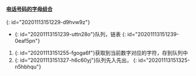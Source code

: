 #### [电话号码的字母组合](https://leetcode-cn.com/problems/letter-combinations-of-a-phone-number/)
{: id="20201113151229-d9hvw9z"}

* {: id="20201113151239-uttn28o"}队列，链表
{: id="20201113151239-0eaf5pn"}

1. {: id="20201113151255-fgoga6f"}获取到当前数字对应的字符，存到队列中
2. {: id="20201113151327-h6c60yj"}队列先入先出，
{: id="20201113151325-n5hbhqu"}
